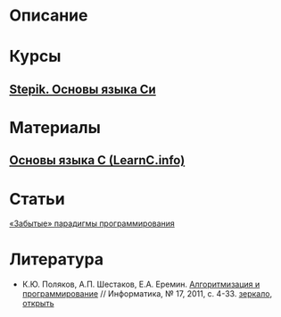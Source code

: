 # Описание

# Курсы

## [Stepik. Основы языка Си](/StepikC/README.md)

# Материалы

## [Основы языка C (LearnС.info)](/LearnCinfo/README.md)

# Статьи

[«Забытые» парадигмы программирования](https://habr.com/ru/articles/223253/)

# Литература
+ К.Ю. Поляков, А.П. Шестаков, Е.А. Еремин. [Алгоритмизация и программирование](http://kpolyakov.spb.ru/download/inf-2011-01.pdf) // Информатика, № 17, 2011, с. 4-33. [зеркало](https://youngcoder.ru/lessons/2/komp_arifm.pdf), [открыть](/Lib/komp_arifm.pdf)

